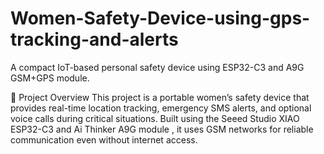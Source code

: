 # Women-Safety-Device-using-gps-tracking-and-alerts

A compact IoT-based personal safety device using ESP32-C3 and A9G GSM+GPS module.

🔧 Project Overview
This project is a portable women’s safety device that provides real-time location tracking, emergency SMS alerts, and optional voice calls during critical situations. Built using the Seeed Studio XIAO ESP32-C3 and Ai Thinker A9G module , it uses GSM networks for reliable communication even without internet access.
